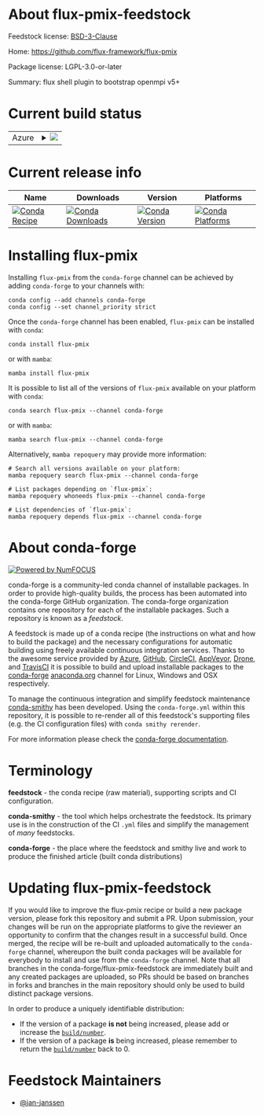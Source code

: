 About flux-pmix-feedstock
=========================

Feedstock license: [BSD-3-Clause](https://github.com/conda-forge/flux-pmix-feedstock/blob/main/LICENSE.txt)

Home: https://github.com/flux-framework/flux-pmix

Package license: LGPL-3.0-or-later

Summary: flux shell plugin to bootstrap openmpi v5+

Current build status
====================


<table>
    
  <tr>
    <td>Azure</td>
    <td>
      <details>
        <summary>
          <a href="https://dev.azure.com/conda-forge/feedstock-builds/_build/latest?definitionId=22473&branchName=main">
            <img src="https://dev.azure.com/conda-forge/feedstock-builds/_apis/build/status/flux-pmix-feedstock?branchName=main">
          </a>
        </summary>
        <table>
          <thead><tr><th>Variant</th><th>Status</th></tr></thead>
          <tbody><tr>
              <td>linux_64</td>
              <td>
                <a href="https://dev.azure.com/conda-forge/feedstock-builds/_build/latest?definitionId=22473&branchName=main">
                  <img src="https://dev.azure.com/conda-forge/feedstock-builds/_apis/build/status/flux-pmix-feedstock?branchName=main&jobName=linux&configuration=linux%20linux_64_" alt="variant">
                </a>
              </td>
            </tr>
          </tbody>
        </table>
      </details>
    </td>
  </tr>
</table>

Current release info
====================

| Name | Downloads | Version | Platforms |
| --- | --- | --- | --- |
| [![Conda Recipe](https://img.shields.io/badge/recipe-flux--pmix-green.svg)](https://anaconda.org/conda-forge/flux-pmix) | [![Conda Downloads](https://img.shields.io/conda/dn/conda-forge/flux-pmix.svg)](https://anaconda.org/conda-forge/flux-pmix) | [![Conda Version](https://img.shields.io/conda/vn/conda-forge/flux-pmix.svg)](https://anaconda.org/conda-forge/flux-pmix) | [![Conda Platforms](https://img.shields.io/conda/pn/conda-forge/flux-pmix.svg)](https://anaconda.org/conda-forge/flux-pmix) |

Installing flux-pmix
====================

Installing `flux-pmix` from the `conda-forge` channel can be achieved by adding `conda-forge` to your channels with:

```
conda config --add channels conda-forge
conda config --set channel_priority strict
```

Once the `conda-forge` channel has been enabled, `flux-pmix` can be installed with `conda`:

```
conda install flux-pmix
```

or with `mamba`:

```
mamba install flux-pmix
```

It is possible to list all of the versions of `flux-pmix` available on your platform with `conda`:

```
conda search flux-pmix --channel conda-forge
```

or with `mamba`:

```
mamba search flux-pmix --channel conda-forge
```

Alternatively, `mamba repoquery` may provide more information:

```
# Search all versions available on your platform:
mamba repoquery search flux-pmix --channel conda-forge

# List packages depending on `flux-pmix`:
mamba repoquery whoneeds flux-pmix --channel conda-forge

# List dependencies of `flux-pmix`:
mamba repoquery depends flux-pmix --channel conda-forge
```


About conda-forge
=================

[![Powered by
NumFOCUS](https://img.shields.io/badge/powered%20by-NumFOCUS-orange.svg?style=flat&colorA=E1523D&colorB=007D8A)](https://numfocus.org)

conda-forge is a community-led conda channel of installable packages.
In order to provide high-quality builds, the process has been automated into the
conda-forge GitHub organization. The conda-forge organization contains one repository
for each of the installable packages. Such a repository is known as a *feedstock*.

A feedstock is made up of a conda recipe (the instructions on what and how to build
the package) and the necessary configurations for automatic building using freely
available continuous integration services. Thanks to the awesome service provided by
[Azure](https://azure.microsoft.com/en-us/services/devops/), [GitHub](https://github.com/),
[CircleCI](https://circleci.com/), [AppVeyor](https://www.appveyor.com/),
[Drone](https://cloud.drone.io/welcome), and [TravisCI](https://travis-ci.com/)
it is possible to build and upload installable packages to the
[conda-forge](https://anaconda.org/conda-forge) [anaconda.org](https://anaconda.org/)
channel for Linux, Windows and OSX respectively.

To manage the continuous integration and simplify feedstock maintenance
[conda-smithy](https://github.com/conda-forge/conda-smithy) has been developed.
Using the ``conda-forge.yml`` within this repository, it is possible to re-render all of
this feedstock's supporting files (e.g. the CI configuration files) with ``conda smithy rerender``.

For more information please check the [conda-forge documentation](https://conda-forge.org/docs/).

Terminology
===========

**feedstock** - the conda recipe (raw material), supporting scripts and CI configuration.

**conda-smithy** - the tool which helps orchestrate the feedstock.
                   Its primary use is in the construction of the CI ``.yml`` files
                   and simplify the management of *many* feedstocks.

**conda-forge** - the place where the feedstock and smithy live and work to
                  produce the finished article (built conda distributions)


Updating flux-pmix-feedstock
============================

If you would like to improve the flux-pmix recipe or build a new
package version, please fork this repository and submit a PR. Upon submission,
your changes will be run on the appropriate platforms to give the reviewer an
opportunity to confirm that the changes result in a successful build. Once
merged, the recipe will be re-built and uploaded automatically to the
`conda-forge` channel, whereupon the built conda packages will be available for
everybody to install and use from the `conda-forge` channel.
Note that all branches in the conda-forge/flux-pmix-feedstock are
immediately built and any created packages are uploaded, so PRs should be based
on branches in forks and branches in the main repository should only be used to
build distinct package versions.

In order to produce a uniquely identifiable distribution:
 * If the version of a package **is not** being increased, please add or increase
   the [``build/number``](https://docs.conda.io/projects/conda-build/en/latest/resources/define-metadata.html#build-number-and-string).
 * If the version of a package **is** being increased, please remember to return
   the [``build/number``](https://docs.conda.io/projects/conda-build/en/latest/resources/define-metadata.html#build-number-and-string)
   back to 0.

Feedstock Maintainers
=====================

* [@jan-janssen](https://github.com/jan-janssen/)

